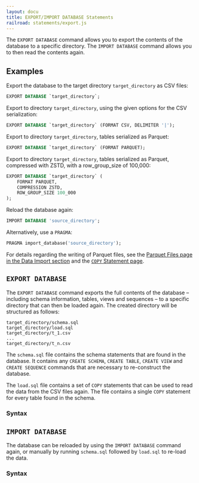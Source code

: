 ```yaml
---
layout: docu
title: EXPORT/IMPORT DATABASE Statements
railroad: statements/export.js
---
```


The `EXPORT DATABASE` command allows you to export the contents of the database to a specific directory. The `IMPORT DATABASE` command allows you to then read the contents again.

## Examples

Export the database to the target directory `target_directory` as CSV files:

```sql
EXPORT DATABASE `target_directory`;
```

Export to directory `target_directory`, using the given options for the CSV serialization:

```sql
EXPORT DATABASE `target_directory` (FORMAT CSV, DELIMITER '|');
```

Export to directory `target_directory`, tables serialized as Parquet:

```sql
EXPORT DATABASE `target_directory` (FORMAT PARQUET);
```

Export to directory `target_directory`, tables serialized as Parquet, compressed with ZSTD, with a row_group_size of 100,000:

```sql
EXPORT DATABASE `target_directory` (
    FORMAT PARQUET,
    COMPRESSION ZSTD,
    ROW_GROUP_SIZE 100_000
);
```

Reload the database again:

```sql
IMPORT DATABASE 'source_directory';
```

Alternatively, use a `PRAGMA`:

```sql
PRAGMA import_database('source_directory');
```

For details regarding the writing of Parquet files, see the [Parquet Files page in the Data Import section](../../data/parquet/overview#writing-to-parquet-files) and the [`COPY` Statement page](copy).

## `EXPORT DATABASE`

The `EXPORT DATABASE` command exports the full contents of the database – including schema information, tables, views and sequences – to a specific directory that can then be loaded again. The created directory will be structured as follows:

```text
target_directory/schema.sql
target_directory/load.sql
target_directory/t_1.csv
...
target_directory/t_n.csv
```

The `schema.sql` file contains the schema statements that are found in the database. It contains any `CREATE SCHEMA`, `CREATE TABLE`, `CREATE VIEW` and `CREATE SEQUENCE` commands that are necessary to re-construct the database.

The `load.sql` file contains a set of `COPY` statements that can be used to read the data from the CSV files again. The file contains a single `COPY` statement for every table found in the schema.

### Syntax

<div id="rrdiagram1"></div>

## `IMPORT DATABASE`

The database can be reloaded by using the `IMPORT DATABASE` command again, or manually by running `schema.sql` followed by `load.sql` to re-load the data.

### Syntax

<div id="rrdiagram2"></div>
